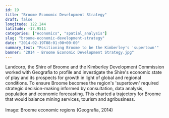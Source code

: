 ```yaml
---
id: 19
title: "Broome Economic Development Strategy"
draft: false
longitude: 122.244
latitude: -17.9511
categories: ["economics", "spatial_analysis"]
slug: "broome-economic-development-strategy"
date: "2014-02-19T08:01:00+00:00"
summary_text: "Positioning Broome to be the Kimberley's 'supertown'"
banner: "2014 - Broome Economic Development Strategy.jpg"
---
```


Landcorp, the Shire of Broome and the Kimberley Development Commission worked with Geografia to profile and investigate the Shire's economic state of play&nbsp;and its prospects for growth in light of global and regional conditions.&nbsp;To ensure Broome becomes&nbsp;the region's 'supertown' required strategic decision-making informed by&nbsp;consultation, data analysis, population and economic forecasting. This charted a trajectory for Broome that would balance mining services, tourism and agribusiness.&nbsp;<br><br><span class="wysiwyg-color-silver">Image: Broome economic regions (Geografia, 2014)</span>
